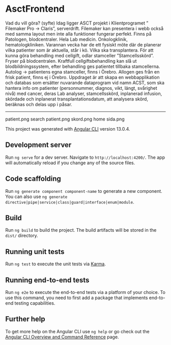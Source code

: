 # AsctFrontend

Vad du vill göra? (syfte) 
           Idag ligger ASCT projekt i Klientprogramet ” Filemaker Pro -> Claris”, serverdrift. Filemaker kan presentera i webb också med samma layout men inte alla funktioner fungerar perfekt.
           Finns på Patologen, blodcentraler. Hela Lab medicin. Onkologklinik, hematologkliniken. Varannan vecka har de ett fysiskt möte där de planerar vilka patienter som är aktuella, står i kö. Vilka ska transplantera. För att kunna göra behandling med cellgift, odlar stamceller ”Stamcellsskörd”. Fryser på blodcentralen. Kraftfull cellgiftsbehandling kan slå ut blodbildningssystem, efter behandling ges patientet tillbaka stamcellerna. Autolog -> patientens egna stamceller, finns i Örebro. Allogen ges från en frisk patient, finns ej i Örebro.
Uppdraget är att skapa en webbapplikation och databas som ersätter nuvarande dataprogram vid namn ACST, som ska hantera info om patienter (personnummer, diagnos, vikt, längt, svårighet nivå) med cancer, deras Lab analyser, stamcellsskörd, inplanerad infusion, skördade och inplanerat transplantationsdatum, att analysera skörd, beräknas och delas upp i påsar. 

------------------------------------------------------------------
patient.png
search patient.png
skord.png
home sida.png
 
This project was generated with [Angular CLI](https://github.com/angular/angular-cli) version 13.0.4.

## Development server

Run `ng serve` for a dev server. Navigate to `http://localhost:4200/`. The app will automatically reload if you change any of the source files.

## Code scaffolding

Run `ng generate component component-name` to generate a new component. You can also use `ng generate directive|pipe|service|class|guard|interface|enum|module`.

## Build

Run `ng build` to build the project. The build artifacts will be stored in the `dist/` directory.

## Running unit tests

Run `ng test` to execute the unit tests via [Karma](https://karma-runner.github.io).

## Running end-to-end tests

Run `ng e2e` to execute the end-to-end tests via a platform of your choice. To use this command, you need to first add a package that implements end-to-end testing capabilities.

## Further help

To get more help on the Angular CLI use `ng help` or go check out the [Angular CLI Overview and Command Reference](https://angular.io/cli) page.
 
